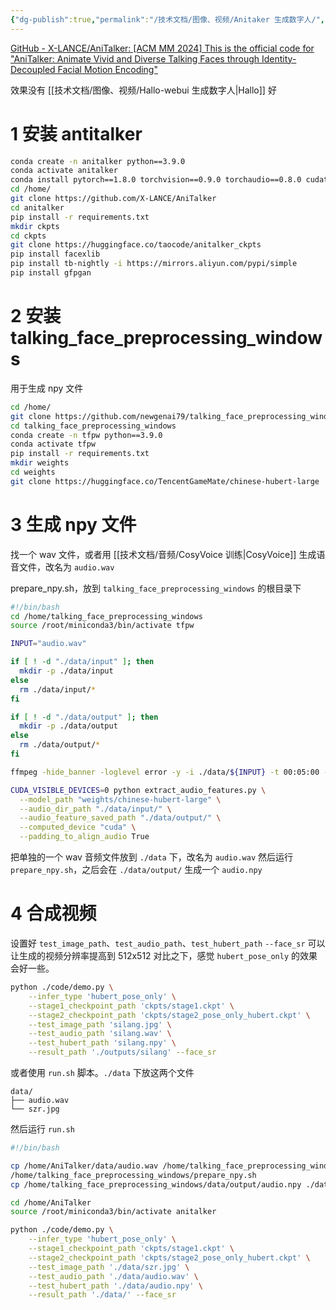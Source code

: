 ```yaml
---
{"dg-publish":true,"permalink":"/技术文档/图像、视频/Anitaker 生成数字人/","tags":["AI","数字人"]}
---
```



[GitHub - X-LANCE/AniTalker: \[ACM MM 2024\] This is the official code for "AniTalker: Animate Vivid and Diverse Talking Faces through Identity-Decoupled Facial Motion Encoding"](https://github.com/X-LANCE/AniTalker)

效果没有 [[技术文档/图像、视频/Hallo-webui 生成数字人\|Hallo]] 好

# 1 安装 antitalker

``` bash
conda create -n anitalker python==3.9.0
conda activate anitalker
conda install pytorch==1.8.0 torchvision==0.9.0 torchaudio==0.8.0 cudatoolkit=11.1 -c pytorch -c conda-forge
cd /home/
git clone https://github.com/X-LANCE/AniTalker
cd anitalker
pip install -r requirements.txt
mkdir ckpts
cd ckpts
git clone https://huggingface.co/taocode/anitalker_ckpts
pip install facexlib
pip install tb-nightly -i https://mirrors.aliyun.com/pypi/simple
pip install gfpgan
```


# 2 安装 talking_face_preprocessing_windows
用于生成 npy 文件

```bash
cd /home/
git clone https://github.com/newgenai79/talking_face_preprocessing_windows
cd talking_face_preprocessing_windows
conda create -n tfpw python==3.9.0
conda activate tfpw
pip install -r requirements.txt
mkdir weights
cd weights
git clone https://huggingface.co/TencentGameMate/chinese-hubert-large
```

# 3 生成 npy 文件

找一个 wav 文件，或者用 [[技术文档/音频/CosyVoice 训练\|CosyVoice]] 生成语音文件，改名为 `audio.wav`

prepare_npy.sh，放到 `talking_face_preprocessing_windows` 的根目录下
``` bash
#!/bin/bash
cd /home/talking_face_preprocessing_windows
source /root/miniconda3/bin/activate tfpw

INPUT="audio.wav"

if [ ! -d "./data/input" ]; then
  mkdir -p ./data/input
else
  rm ./data/input/*
fi

if [ ! -d "./data/output" ]; then
  mkdir -p ./data/output
else
  rm ./data/output/*
fi

ffmpeg -hide_banner -loglevel error -y -i ./data/${INPUT} -t 00:05:00 -ar 16000 ./data/input/audio.wav

CUDA_VISIBLE_DEVICES=0 python extract_audio_features.py \
  --model_path "weights/chinese-hubert-large" \
  --audio_dir_path "./data/input/" \
  --audio_feature_saved_path "./data/output/" \
  --computed_device "cuda" \
  --padding_to_align_audio True
```

把单独的一个 wav 音频文件放到 `./data` 下，改名为 `audio.wav`
然后运行 `prepare_npy.sh`，之后会在 `./data/output/` 生成一个 `audio.npy`


# 4 合成视频

设置好 `test_image_path`、`test_audio_path`、`test_hubert_path`
`--face_sr` 可以让生成的视频分辨率提高到 512x512
对比之下，感觉 `hubert_pose_only` 的效果会好一些。


``` bash
python ./code/demo.py \
    --infer_type 'hubert_pose_only' \
    --stage1_checkpoint_path 'ckpts/stage1.ckpt' \
    --stage2_checkpoint_path 'ckpts/stage2_pose_only_hubert.ckpt' \
    --test_image_path 'silang.jpg' \
    --test_audio_path 'silang.wav' \
    --test_hubert_path 'silang.npy' \
    --result_path './outputs/silang' --face_sr
```


或者使用 `run.sh` 脚本。`./data` 下放这两个文件
``` text
data/
├── audio.wav
└── szr.jpg
```

然后运行 `run.sh`

``` bash
#!/bin/bash

cp /home/AniTalker/data/audio.wav /home/talking_face_preprocessing_windows/data/
/home/talking_face_preprocessing_windows/prepare_npy.sh
cp /home/talking_face_preprocessing_windows/data/output/audio.npy ./data

cd /home/AniTalker
source /root/miniconda3/bin/activate anitalker

python ./code/demo.py \
    --infer_type 'hubert_pose_only' \
    --stage1_checkpoint_path 'ckpts/stage1.ckpt' \
    --stage2_checkpoint_path 'ckpts/stage2_pose_only_hubert.ckpt' \
    --test_image_path './data/szr.jpg' \
    --test_audio_path './data/audio.wav' \
    --test_hubert_path './data/audio.npy' \
    --result_path './data/' --face_sr
```